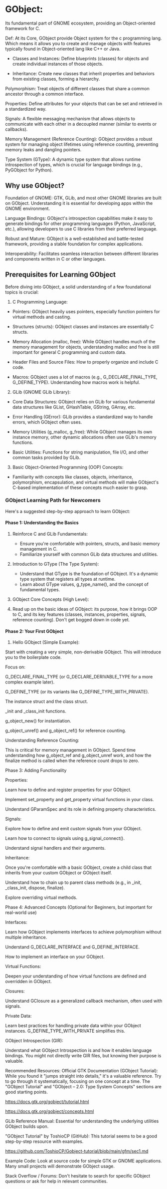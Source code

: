 # GObject:

Its fundamental part of GNOME ecosystem, providing an Object-oriented framework for C.

Def: At its Core, GObject provide Object system for the c programming lang. Which means it allows you to create and manage objects with features typically found in Object-oriented lang like C++ or Java.

- Classes and Instances: Define blueprints (classes) for objects and create individual instances of those objects.

- Inheritance: Create new classes that inherit properties and behaviors from existing classes, forming a hierarchy.

Polymorphism: Treat objects of different classes that share a common ancestor through a common interface.

Properties: Define attributes for your objects that can be set and retrieved in a standardized way.

Signals: A flexible messaging mechanism that allows objects to communicate with each other in a decoupled manner (similar to events or callbacks).

Memory Management (Reference Counting): GObject provides a robust system for managing object lifetimes using reference counting, preventing memory leaks and dangling pointers.

Type System (GType): A dynamic type system that allows runtime introspection of types, which is crucial for language bindings (e.g., PyGObject for Python).


## Why use GObject?
Foundation of GNOME: GTK, GLib, and most other GNOME libraries are built on GObject. Understanding it is essential for developing apps within the GNOME environment.

Language Bindings: GObject's introspection capabilities make it easy to generate bindings for other programming languages (Python, JavaScript, etc.), allowing developers to use C libraries from their preferred language.

Robust and Mature: GObject is a well-established and battle-tested framework, providing a stable foundation for complex applications.

Interoperability: Facilitates seamless interaction between different libraries and components written in C or other languages.

## Prerequisites for Learning GObject
Before diving into GObject, a solid understanding of a few foundational topics is crucial:

1. C Programming Language:

- Pointers: GObject heavily uses pointers, especially function pointers for virtual methods and casting.

- Structures (structs): GObject classes and instances are essentially C structs.

- Memory Allocation (malloc, free): While GObject handles much of the memory management for objects, understanding malloc and free is still important for general C programming and custom data.

- Header Files and Source Files: How to properly organize and include C code.

- Macros: GObject uses a lot of macros (e.g., G_DECLARE_FINAL_TYPE, G_DEFINE_TYPE). Understanding how macros work is helpful.

2. GLib (GNOME GLib Library):

- Core Data Structures: GObject relies on GLib for various fundamental data structures like GList, GHashTable, GString, GArray, etc.

- Error Handling (GError): GLib provides a standardized way to handle errors, which GObject often uses.

- Memory Utilities (g_malloc, g_free): While GObject manages its own instance memory, other dynamic allocations often use GLib's memory functions.

- Basic Utilities: Functions for string manipulation, file I/O, and other common tasks provided by GLib.

3. Basic Object-Oriented Programming (OOP) Concepts:

- Familiarity with concepts like classes, objects, inheritance, polymorphism, encapsulation, and virtual methods will make GObject's C-based implementation of these concepts much easier to grasp.

### GObject Learning Path for Newcomers

Here's a suggested step-by-step approach to learn GObject:

#### Phase 1: Understanding the Basics

1. Reinforce C and GLib Fundamentals:
    - Ensure you're comfortable with pointers, structs, and basic memory management in C.
    - Familiarize yourself with common GLib data structures and utilities.

2. Introduction to GType (The Type System):
    - Understand that GType is the foundation of GObject. It's a dynamic type system that registers all types at runtime.
    - Learn about GType values, g_type_name(), and the concept of fundamental types.

3. GObject Core Concepts (High Level):

1. Read up on the basic ideas of GObject: its purpose, how it brings OOP to C, and its key features (classes, instances, properties, signals, reference counting). Don't get bogged down in code yet.
    
#### Phase 2: Your First GObject

1. Hello GObject (Simple Example):

Start with creating a very simple, non-derivable GObject. This will introduce you to the boilerplate code.

Focus on:

G_DECLARE_FINAL_TYPE (or G_DECLARE_DERIVABLE_TYPE for a more complex example later).

G_DEFINE_TYPE (or its variants like G_DEFINE_TYPE_WITH_PRIVATE).

The instance struct and the class struct.

_init and _class_init functions.

g_object_new() for instantiation.

g_object_unref() and g_object_ref() for reference counting.

Understanding Reference Counting:

This is critical for memory management in GObject. Spend time understanding how g_object_ref and g_object_unref work, and how the finalize method is called when the reference count drops to zero.

Phase 3: Adding Functionality

Properties:

Learn how to define and register properties for your GObject.

Implement set_property and get_property virtual functions in your class.

Understand GParamSpec and its role in defining property characteristics.

Signals:

Explore how to define and emit custom signals from your GObject.

Learn how to connect to signals using g_signal_connect().

Understand signal handlers and their arguments.

Inheritance:

Once you're comfortable with a basic GObject, create a child class that inherits from your custom GObject or GObject itself.

Understand how to chain up to parent class methods (e.g., in _init, _class_init, dispose, finalize).

Explore overriding virtual methods.

Phase 4: Advanced Concepts (Optional for Beginners, but important for real-world use)

Interfaces:

Learn how GObject implements interfaces to achieve polymorphism without multiple inheritance.

Understand G_DECLARE_INTERFACE and G_DEFINE_INTERFACE.

How to implement an interface on your GObject.

Virtual Functions:

Deepen your understanding of how virtual functions are defined and overridden in GObject.

Closures:

Understand GClosure as a generalized callback mechanism, often used with signals.

Private Data:

Learn best practices for handling private data within your GObject instances. G_DEFINE_TYPE_WITH_PRIVATE simplifies this.

GObject Introspection (GIR):

Understand what GObject Introspection is and how it enables language bindings. You might not directly write GIR files, but knowing their purpose is valuable.

Recommended Resources:
Official GTK Documentation (GObject Tutorial): While you found it "jumps straight into details," it's a valuable reference. Try to go through it systematically, focusing on one concept at a time. The "GObject Tutorial" and "GObject – 2.0: Type System Concepts" sections are good starting points.

https://docs.gtk.org/gobject/tutorial.html

https://docs.gtk.org/gobject/concepts.html

GLib Reference Manual: Essential for understanding the underlying utilities GObject builds upon.

"GObject Tutorial" by ToshioCP (GitHub): This tutorial seems to be a good step-by-step resource with examples.

https://github.com/ToshioCP/Gobject-tutorial/blob/main/gfm/sec1.md

Example Code: Look at source code for simple GTK or GNOME applications. Many small projects will demonstrate GObject usage.

Stack Overflow / Forums: Don't hesitate to search for specific GObject questions or ask for help in relevant communities.
